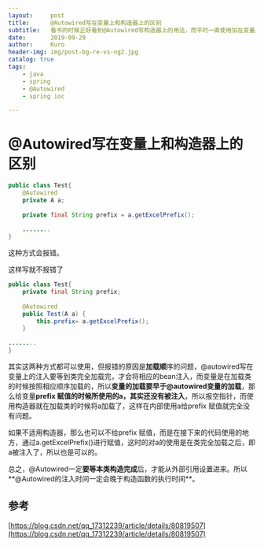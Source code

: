 ```yaml
---
layout:     post
title:      @Autowired写在变量上和构造器上的区别
subtitle:   看书的时候正好看到@Autowired写构造器上的用法，而平时一直使用加在变量上，所以查阅了以下资料
date:       2019-09-29
author:     Kuro
header-img: img/post-bg-re-vs-ng2.jpg
catalog: true
tags:
    - java
    - spring
    - @Autowired
    - spring ioc

---
```


# @Autowired写在变量上和构造器上的区别

```java
public class Test{
    @Autowired
    private A a;
 
    private final String prefix = a.getExcelPrefix();
 
	........
}
```

这种方式会报错。

这样写就不报错了

```java
public class Test{
    private final String prefix;
 
    @Autowired
    public Test(A a) {
        this.prefix= a.getExcelPrefix();
    }
 
........
}
```

其实这两种方式都可以使用，但报错的原因是**加载顺**序的问题，@autowired写在变量上的注入要等到类完全加载完，才会将相应的bean注入，而变量是在加载类的时候按照相应顺序加载的，所以**变量的加载要早于@autowired变量的加载**，那么给变量**prefix 赋值的时候所使用的a，其实还没有被注入**，所以报空指针，而使用构造器就在加载类的时候将a加载了，这样在内部使用a给prefix 赋值就完全没有问题。

如果不适用构造器，那么也可以不给prefix 赋值，而是在接下来的代码使用的地方，通过a.getExcelPrefix()进行赋值，这时的对a的使用是在类完全加载之后，即a被注入了，所以也是可以的。

总之，@Autowired一定**要等本类构造完成**后，才能从外部引用设置进来。所以**@Autowired的注入时间一定会晚于构造函数的执行时间**。

## 参考

[https://blog.csdn.net/qq_17312239/article/details/80819507](https://blog.csdn.net/qq_17312239/article/details/80819507)

